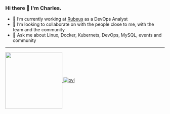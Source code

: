 ### Hi there 👋 I'm Charles.

- 🔭 I’m currently working at [Rubeus](https://rubeus.com.br/) as a DevOps Analyst
- 👯 I’m looking to collaborate on with the people close to me, with the team and the community
- 💬 Ask me about Linux, Docker, Kubernets, DevOps, MySQL, events and community

---
<a href="https://github.com/chaaug">
  <img align="center" height="180rem" src="https://github-readme-stats.vercel.app/api?username=chaaug&show_icons=true">
</a>
<a href="https://github.com/chaaug">
  <img src="https://github-readme-stats.vercel.app/api/top-langs?username=chaaug&show_icons=true&locale=en&layout=compact&theme=chartreuse-dark" alt="ovi" />
</a>


<!--
**chaaug/chaaug** is a ✨ _special_ ✨ repository because its `README.md` (this file) appears on your GitHub profile.

Here are some ideas to get you started:

- 🔭 I’m currently working on ...
- 🌱 I’m currently learning ...
- 👯 I’m looking to collaborate on ...
- 🤔 I’m looking for help with ...
- 💬 Ask me about ...
- 📫 How to reach me: ...
- 😄 Pronouns: ...
- ⚡ Fun fact: ...
-->
